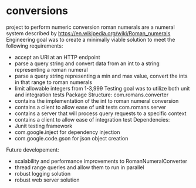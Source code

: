 # conversions
project to perform numeric conversion roman numerals are a numeral system described by https://en.wikipedia.org/wiki/Roman_numerals
Engineering goal was to create a minimally viable solution to meet the following requirements:
* accept an URI at an HTTP endpoint
* parse a query string and convert data from an int to a string representing a roman numeral
* parse a query string representing a min and max value, convert the ints in that range to roman numerals
* limit allowable integers from 1-3,999
Testing goal was to utilize both unit and integration tests
Package Structure: com.romans.converter
* contains the implementation of the int to roman numeral conversion
* contains a client to allow ease of unit tests com.romans.server
* contains a server that will process query requests to a specific context
* contains a client to allow ease of integration test
Dependencies:
* Junit testing framework
* com.google.inject for dependency injection
* com.google.code.gson for json object creation

Future developement:
* scalability and performance improvements to RomanNumeralConverter
* thread range queries and allow them to run in parallel
* robust logging solution
* robust web server solution
